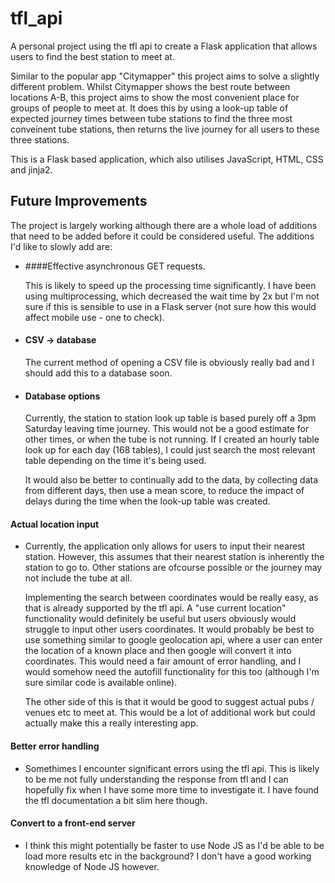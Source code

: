 # tfl_api

A personal project using the tfl api to create a Flask application that allows users to find the best station to meet at.

Similar to the popular app "Citymapper" this project aims to solve a slightly different problem. Whilst Citymapper shows
the best route between locations A-B, this project aims to show the most convenient place for groups of people to meet
at. It does this by using a look-up table of expected journey times between tube stations to find the three most 
conveinent tube stations, then returns the live journey for all users to these three stations.

This is a Flask based application, which also utilises JavaScript, HTML, CSS and jinja2.


## Future Improvements
The project is largely working although there are a whole load of additions that need to be added before it could be 
considered useful. The additions I'd like to slowly add are:

- ####Effective asynchronous GET requests.
  
    This is likely to speed up the processing time significantly. I have 
been using multiprocessing, which decreased the wait time by 2x but I'm not sure if this is sensible to use in a Flask
  server (not sure how this would affect mobile use - one to check).
  
- #### CSV -> database
    The current method of opening a CSV file is obviously really bad and I should add this to a database soon.

- #### Database options
    Currently, the station to station look up table is based purely off a 3pm Saturday leaving time journey. This would 
    not be a good estimate for other times, or when the tube is not running. If I created an hourly table look up for 
    each day (168 tables), I could just search the most relevant table depending on the time it's being used. 
  
    It would also be better to continually add to the data, by collecting data from different days, then use a mean 
    score, to reduce the impact of delays during the time when the look-up table was created.
  
#### Actual location input
-   Currently, the application only allows for users to input their nearest station. However, this assumes that their 
    nearest station is inherently the station to go to. Other stations are ofcourse possible or the journey may not 
include the tube at all.
    
    Implementing the search between coordinates would be really easy, as that is already supported by the tfl api.
A "use current location" functionality would definitely be useful but users obviously would struggle to input other
    users coordinates. It would probably be best to use something similar to google geolocation api, where a user can
    enter the location of a known place and then google will convert it into coordinates. This would need a fair amount 
    of error handling, and I would somehow need the autofill functionality for this too (although I'm sure similar code
    is available online).
    
    The other side of this is that it would be good to suggest actual pubs / venues etc to meet at. This would be a lot 
    of additional work but could actually make this a really interesting app. 

#### Better error handling
-   Somethimes I encounter significant errors using the tfl api. This is likely to be me not fully understanding the 
response from tfl and I can hopefully fix when I have some more time to investigate it. I have found the tfl documentation
    a bit slim here though.
    

#### Convert to a front-end server
-   I think this might potentially be faster to use Node JS as I'd be able to be load more results etc in the background?
I don't have a good working knowledge of Node JS however.


